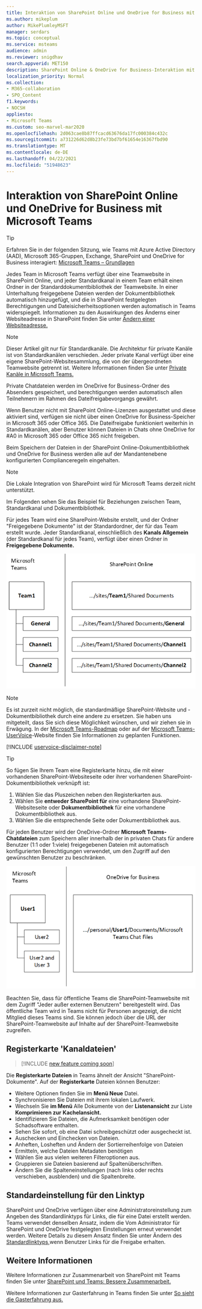 ```yaml
---
title: Interaktion von SharePoint Online und OneDrive for Business mit Microsoft Teams
ms.author: mikeplum
author: MikePlumleyMSFT
manager: serdars
ms.topic: conceptual
ms.service: msteams
audience: admin
ms.reviewer: snigdhav
search.appverid: MET150
description: SharePoint Online & OneDrive for Business-Interaktion mit Teams; Private Chatdateispeicherung & Interaktion zwischen Team, Standardkanal, & Dokumentbibliothek.
localization_priority: Normal
ms.collection:
- M365-collaboration
- SPO_Content
f1.keywords:
- NOCSH
appliesto:
- Microsoft Teams
ms.custom: seo-marvel-mar2020
ms.openlocfilehash: 2d063cae8b87ffcacd63676da17fc000384c432c
ms.sourcegitcommit: a731226d62d8b23fe73bd7bf61654e16367fbd90
ms.translationtype: MT
ms.contentlocale: de-DE
ms.lasthandoff: 04/22/2021
ms.locfileid: "51948623"
---
```

# <a name="how-sharepoint-online-and-onedrive-for-business-interact-with-microsoft-teams"></a>Interaktion von SharePoint Online und OneDrive for Business mit Microsoft Teams

> [!Tip]
> Erfahren Sie in der folgenden Sitzung, wie Teams mit Azure Active Directory (AAD), Microsoft 365-Gruppen, Exchange, SharePoint und OneDrive for Business interagiert: [Microsoft Teams – Grundlagen](https://aka.ms/teams-foundations)

Jedes Team in Microsoft Teams verfügt über eine Teamwebsite in SharePoint Online, und jeder Standardkanal in einem Team erhält einen Ordner in der Standarddokumentbibliothek der Teamwebsite. In einer Unterhaltung freigegebene Dateien werden der Dokumentbibliothek automatisch hinzugefügt, und die in SharePoint festgelegten Berechtigungen und Dateisicherheitsoptionen werden automatisch in Teams widerspiegelt. Informationen zu den Auswirkungen des Änderns einer Websiteadresse in SharePoint finden Sie unter [Ändern einer Websiteadresse.](/sharepoint/change-site-address)

> [!NOTE]
> Dieser Artikel gilt nur für Standardkanäle. Die Architektur für private Kanäle ist von Standardkanälen verschieden. Jeder private Kanal verfügt über eine eigene SharePoint-Websitesammlung, die von der übergeordneten Teamwebsite getrennt ist. Weitere Informationen finden Sie unter [Private Kanäle in Microsoft Teams.](private-channels.md)

Private Chatdateien werden im OneDrive for Business-Ordner des Absenders gespeichert, und berechtigungen werden automatisch allen Teilnehmern im Rahmen des Dateifreigabevorgangs gewährt.

Wenn Benutzer nicht mit SharePoint Online-Lizenzen ausgestattet und diese aktiviert sind, verfügen sie nicht über einen OneDrive for Business-Speicher in Microsoft 365 oder Office 365. Die Dateifreigabe funktioniert weiterhin in Standardkanälen, aber Benutzer können Dateien in Chats ohne OneDrive for #A0 in Microsoft 365 oder Office 365 nicht freigeben.

Beim Speichern der Dateien in der SharePoint Online-Dokumentbibliothek und OneDrive for Business werden alle auf der Mandantenebene konfigurierten Complianceregeln eingehalten. 

> [!NOTE]
> Die Lokale Integration von SharePoint wird für Microsoft Teams derzeit nicht unterstützt.

Im Folgenden sehen Sie das Beispiel für Beziehungen zwischen Team, Standardkanal und Dokumentbibliothek.

Für jedes Team wird eine SharePoint-Website erstellt, und der Ordner "Freigegebene Dokumente" ist der Standardordner, der für das Team erstellt wurde.  Jeder Standardkanal, einschließlich des **Kanals Allgemein** (der Standardkanal für jedes Team), verfügt über einen Ordner in **Freigegebene Dokumente.**

![Diagramm der Ordner "Freigegebene Dokumente" in SharePoint Online.](media/Understand_how_SharePoint_Online_and_OneDrive_for_Business_interact_with_Microsoft_Teams_image1.png)

> [!NOTE]
> Es ist zurzeit nicht möglich, die standardmäßige SharePoint-Website und -Dokumentbibliothek durch eine andere zu ersetzen. Sie haben uns mitgeteilt, dass Sie sich diese Möglichkeit wünschen, und wir ziehen sie in Erwägung. In der [Microsoft Teams-Roadmap](https://aka.ms/teamsroadmap) oder auf der [Microsoft Teams-UserVoice](https://aka.ms/TeamsUserVoice)-Website finden Sie Informationen zu geplanten Funktionen.

[!INCLUDE [uservoice-disclaimer-note](includes/uservoice-disclaimer-note.md)]

> [!TIP]
> So fügen Sie Ihrem Team eine Registerkarte hinzu, die mit einer vorhandenen SharePoint-Websiteseite oder ihrer vorhandenen SharePoint-Dokumentbibliothek verknüpft ist:
> 1. Wählen Sie das Pluszeichen neben den Registerkarten aus.
> 2. Wählen Sie **entweder SharePoint für** eine vorhandene SharePoint-Websiteseite oder **Dokumentbibliothek** für eine vorhandene Dokumentbibliothek aus.
> 3. Wählen Sie die entsprechende Seite oder Dokumentbibliothek aus.

Für jeden Benutzer wird der OneDrive-Ordner **Microsoft Teams-Chatdateien** zum Speichern aller innerhalb der in privaten Chats für andere Benutzer (1:1 oder 1:viele) freigegebenen Dateien mit automatisch konfigurierten Berechtigungen verwendet, um den Zugriff auf den gewünschten Benutzer zu beschränken.

![Diagramm des OneDrive-Ordners "Microsoft Teams-Chatdateien"](media/Understand_how_SharePoint_Online_and_OneDrive_for_Business_interact_with_Microsoft_Teams_image2.png)

Beachten Sie, dass für öffentliche Teams die SharePoint-Teamwebsite mit dem Zugriff "Jeder außer externen Benutzern" bereitgestellt wird. Das öffentliche Team wird in Teams nicht für Personen angezeigt, die nicht Mitglied dieses Teams sind. Sie können jedoch über die URL der SharePoint-Teamwebsite auf Inhalte auf der SharePoint-Teamwebsite zugreifen. 

## <a name="channel-files-tab"></a>Registerkarte 'Kanaldateien'

> [!INCLUDE [new feature coming soon](includes/new-feature-coming-soon-section.md)]

Die **Registerkarte Dateien** in Teams ähnelt der Ansicht "SharePoint-Dokumente". Auf der **Registerkarte** Dateien können Benutzer:

- Weitere Optionen finden Sie im **Menü Neue** Datei.
- Synchronisieren Sie Dateien mit ihrem lokalen Laufwerk.
- Wechseln Sie **im Menü** Alle Dokumente von der **Listenansicht** zur Liste **Komprimieren zur** **Kachelansicht.**
- Identifizieren Sie Dateien, die Aufmerksamkeit benötigen oder Schadsoftware enthalten.
- Sehen Sie sofort, ob eine Datei schreibgeschützt oder ausgecheckt ist.
- Auschecken und Einchecken von Dateien.
- Anheften, Losheften und Ändern der Sortierreihenfolge von Dateien
- Ermitteln, welche Dateien Metadaten benötigen
- Wählen Sie aus vielen weiteren Filteroptionen aus.
- Gruppieren sie Dateien basierend auf Spaltenüberschriften.
- Ändern Sie die Spalteneinstellungen (nach links oder rechts verschieben, ausblenden) und die Spaltenbreite.

## <a name="default-link-type-setting"></a>Standardeinstellung für den Linktyp

SharePoint und OneDrive verfügen über eine Administratoreinstellung zum Angeben des Standardlinktyps für Links, die für eine Datei erstellt werden. Teams verwendet denselben Ansatz, indem die Vom Administrator für SharePoint und OneDrive festgelegten Einstellungen erneut verwendet werden. Weitere Details zu diesem Ansatz finden Sie unter Ändern des [Standardlinktyps,](/sharepoint/change-default-sharing-link)wenn Benutzer Links für die Freigabe erhalten. 

## <a name="more-information"></a>Weitere Informationen

Weitere Informationen zur Zusammenarbeit von SharePoint mit Teams finden Sie unter [SharePoint und Teams: Bessere Zusammenarbeit.](https://techcommunity.microsoft.com/t5/Microsoft-SharePoint-Blog/SharePoint-and-Teams-Better-Together/ba-p/189593)

Weitere Informationen zur Gasterfahrung in Teams finden Sie unter [So sieht die Gasterfahrung aus.](guest-experience.md)